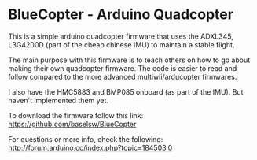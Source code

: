 BlueCopter - Arduino Quadcopter
==========
This is a simple arduino quadcopter firmware that uses the ADXL345, L3G4200D (part of the cheap chinese IMU) to maintain a stable flight. 

The main purpose with this firmware is to teach others on how to go about making their own quadcopter firmware. The code is easier to read and follow compared to the more advanced multiwii/arducopter firmwares.

I also have the HMC5883 and BMP085 onboard (as part of the IMU). But haven't implemented them yet.

To download the firmware follow this link: https://github.com/baselsw/BlueCopter

For questions or more info, check the following: http://forum.arduino.cc/index.php?topic=184503.0
